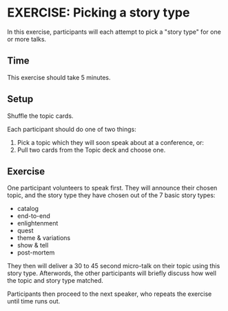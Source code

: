 EXERCISE: Picking a story type
=====

In this exercise, participants will each attempt to pick a "story type"
for one or more talks.

Time
----

This exercise should take 5 minutes.

Setup
-----

Shuffle the topic cards.

Each participant should do one of two things:

1. Pick a topic which they will soon speak about at a conference, or:
2. Pull two cards from the Topic deck and choose one.

Exercise
--------

One participant volunteers to speak first. They will announce their chosen topic,
and the story type they have chosen out of the 7 basic story types:

* catalog 
* end-to-end
* enlightenment
* quest
* theme & variations
* show & tell
* post-mortem

They then will deliver a 30 to 45 second micro-talk on their topic using this
story type. Afterwords, the other participants will briefly discuss how well
the topic and story type matched.

Participants then proceed to the next speaker, who repeats the exercise until
time runs out.


